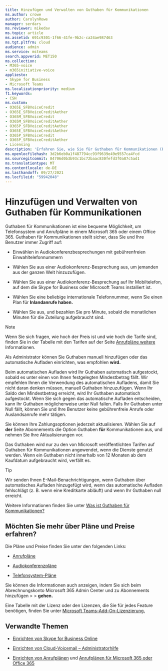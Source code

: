 ```yaml
---
title: Hinzufügen und Verwalten von Guthaben für Kommunikationen
ms.author: crowe
author: CarolynRowe
manager: serdars
ms.reviewer: mikedav
ms.topic: article
ms.assetid: 691c9301-1f66-41fe-9b2c-ca24ae987463
ms.tgt.pltfrm: cloud
audience: admin
ms.service: msteams
search.appverid: MET150
ms.collection:
- M365-voice
- m365initiative-voice
appliesto:
- Skype for Business
- Microsoft Teams
ms.localizationpriority: medium
f1.keywords:
- CSH
ms.custom:
- O365E_SFBVoiceCredit
- O365E_SFBVoiceCreditAether
- O365M_SFBVoiceCredit
- O365M_SFBVoiceCreditAether
- O365P_SFBVoiceCreditAether
- O365E_SFBVoiceCreditAether
- O365P_SFBVoiceCredit
- O365P_SFBVoiceCreditAether
- Licensing
description: 'Erfahren Sie, wie Sie für Guthaben für Kommunikationen (PSTN-Verbrauch) für Skype for Business-Dienste bezahlen, und sehen Sie sich die Pläne an, um Ihren Benutzern kontinuierlichen Zugriff auf das Telefonsystem zu ermöglichen. '
ms.openlocfilehash: 3d2b6eb0a1f487794cc93f9639e49e9557ca4fcd
ms.sourcegitcommit: 84706d0b3b93c1bc72baac830fefd3f0a87c5ad1
ms.translationtype: MT
ms.contentlocale: de-DE
ms.lasthandoff: 09/27/2021
ms.locfileid: "59942048"
---
```

# <a name="add-funds-and-manage-communications-credits"></a>Hinzufügen und Verwalten von Guthaben für Kommunikationen

Guthaben für Kommunikationen ist eine bequeme Möglichkeit, um Telefonsystem und Anrufpläne in einem Microsoft 365 oder einem Office 365. Guthaben für Kommunikationen stellt sicher, dass Sie und Ihre Benutzer immer Zugriff auf:
  
- Einwählen in Audiokonferenzbesprechungen mit gebührenfreien Einwahltelefonnummern

- Wählen Sie aus einer Audiokonferenz-Besprechung aus, um jemanden aus der ganzen Welt hinzuzufügen.

- Wählen Sie aus einer Audiokonferenz-Besprechung auf Ihr Mobiltelefon, auf dem die Skype for Business oder Microsoft Teams installiert ist.

- Wählen Sie eine beliebige internationale Telefonnummer, wenn Sie einen Plan für **Inlandanrufe haben.**

- Wählen Sie aus, und bezahlen Sie pro Minute, sobald die monatlichen Minuten für die Zuteilung aufgebraucht sind.

> [!NOTE]
> Wenn Sie sich fragen, wie hoch der Preis ist und wie hoch die Tarife sind, finden Sie in der Tabelle mit den Tarifen auf der Seite [Anrufpläne weitere](https://go.microsoft.com/fwlink/p/?LinkId=799523) Informationen.
  
Als Administrator können Sie Guthaben manuell hinzufügen oder das automatische Aufladen einrichten, was empfohlen **wird.**
  
Beim automatischen Aufladen wird Ihr Guthaben automatisch aufgestockt, sobald es unter einen von Ihnen festgelegten Mindestbetrag fällt. Wir empfehlen Ihnen die Verwendung des automatischen Aufladens, damit Sie nicht daran denken müssen, manuell Guthaben hinzuzufügen. Wenn Ihr Saldo den Mindestbetrag erreicht, wird Ihr Guthaben automatisch aufgestockt. Wenn Sie sich gegen das automatische Aufladen entscheiden, kann Ihr Guthaben möglicherweise unter Null fallen. Falls Ihr Guthaben unter Null fällt, können Sie und Ihre Benutzer keine gebührenfreie Anrufe oder Auslandsanrufe mehr tätigen.
  
Sie können Ihre Zahlungsoptionen jederzeit aktualisieren. Wählen Sie auf **der** Seite Abonnements die Option Guthaben **für** Kommunikationen aus, und nehmen Sie Ihre Aktualisierungen vor.
  
Das Guthaben wird nur zu den von Microsoft veröffentlichten Tarifen auf Guthaben für Kommunikationen angewendet, wenn die Dienste genutzt werden. Wenn ein Guthaben nicht innerhalb von 12 Monaten ab dem Kaufdatum aufgebraucht wird, verfällt es.
  
> [!TIP]
> Wir senden Ihnen E-Mail-Benachrichtigungen, wenn Guthaben über automatisches Aufladen hinzugefügt wird, wenn das automatische Aufladen fehlschlägt (z. B. wenn eine Kreditkarte abläuft) und wenn Ihr Guthaben null erreicht.
  
Weitere Informationen finden Sie unter [Was ist Guthaben für Kommunikationen?](what-are-communications-credits.md)
  
## <a name="want-to-know-about-plans-and-pricing"></a>Möchten Sie mehr über Pläne und Preise erfahren?

Die Pläne und Preise finden Sie unter den folgenden Links:
  
- [Anrufpläne](https://go.microsoft.com/fwlink/?LinkId=799761 )

- [Audiokonferenzpläne](https://go.microsoft.com/fwlink/?LinkId=799762 )

- [Telefonsystem-Pläne](https://go.microsoft.com/fwlink/?LinkId=799763)

Sie können die Informationen auch anzeigen, indem Sie sich beim Abrechnungskonto Microsoft 365 Admin Center und zu Abonnements hinzufügen  >    >  **gehen.**
  
Eine Tabelle mit der Lizenz oder den Lizenzen, die Sie für jedes Feature benötigen, finden Sie unter [Microsoft Teams-Add-On-Lizenzierung.](./teams-add-on-licensing/microsoft-teams-add-on-licensing.md)
  
## <a name="related-topics"></a>Verwandte Themen

- [Einrichten von Skype for Business Online](/SkypeForBusiness/set-up-skype-for-business-online/set-up-skype-for-business-online)

- [Einrichten von Cloud-Voicemail – Administratorhilfe](set-up-phone-system-voicemail.md)

- [Einrichten von Anrufplänen](set-up-calling-plans.md) und [Anrufplänen für Microsoft 365 oder Office 365](calling-plans-for-office-365.md)
